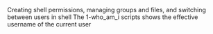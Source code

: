 Creating shell permissions, managing groups and files, and switching between users in shell
The 1-who_am_i scripts shows the effective username of the current user
